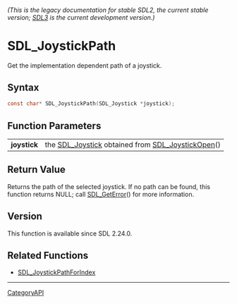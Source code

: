 ###### (This is the legacy documentation for stable SDL2, the current stable version; [SDL3](https://wiki.libsdl.org/SDL3/) is the current development version.)
# SDL_JoystickPath

Get the implementation dependent path of a joystick.

## Syntax

```c
const char* SDL_JoystickPath(SDL_Joystick *joystick);

```

## Function Parameters

|                  |                                                                                       |
| ---------------- | ------------------------------------------------------------------------------------- |
| **joystick**     | the [SDL_Joystick](SDL_Joystick) obtained from [SDL_JoystickOpen](SDL_JoystickOpen)() |

## Return Value

Returns the path of the selected joystick. If no path can be found, this
function returns NULL; call [SDL_GetError](SDL_GetError)() for more
information.

## Version

This function is available since SDL 2.24.0.

## Related Functions

* [SDL_JoystickPathForIndex](SDL_JoystickPathForIndex)

----
[CategoryAPI](CategoryAPI)

